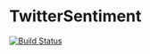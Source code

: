 # TwitterSentiment

[![Build Status](https://app.bitrise.io/app/1acd1fc4d0fe46dc/status.svg?token=utCTDlvxwMbPO3Yb3oOTaA&branch=main)](https://app.bitrise.io/app/1acd1fc4d0fe46dc)
